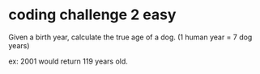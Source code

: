 # coding challenge 2 easy

Given a birth year, calculate the true age of a dog. (1 human year = 7 dog years)

ex: 2001 would return 119 years old. 
